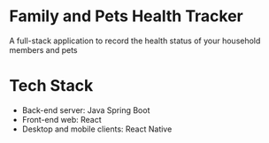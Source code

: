 # Family and Pets Health Tracker
A full-stack application to record the health status of your household members and pets

# Tech Stack
- Back-end server: Java Spring Boot
- Front-end web: React
- Desktop and mobile clients: React Native